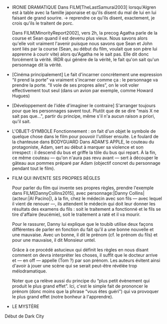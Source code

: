 * IRONIE DRAMATIQUE
  Dans FILM[TheLastSamurai2003] lorsqu'Algren est à table avec la famille japonaise et qu'ils disent du mal de lui en lui faisant de grand sourire.
  -> reprendre ce qu'ils disent, exactement, je crois qu'ils le traitent de porc.
  
  Dans FILM[MinorityReport2002], vers 2h, la precog Agatha parle de la course et Sean quand il est devenu plus vieux. Nous savons alors qu'elle voit vraiment l'avenir puisque nous savons que Sean et John sont liés par la course (Sean, au début du film, voulait que son père lui apprenne à courir vite) alors qu'Agatha ne le sait pas. Elle dit donc forcément la vérité.
  IRDR qui génère de la vérité, le fait qu'on sait qu'un personnage dit la vérité.
  
* [Cinéma principalement] Le fait d'incarner concrètement une expression
  “il prend la porte” va vraiment s'incarner comme ça : le personnage va prendre la porte. “Il vole de ses propres ailes”, on le voit voler effectivement tout seul (dans un avion par exemple, comme Howard Hugues)
  
* [Développement de l'idée d'imaginer le contraire] S'arranger toujours pour que les personnages savent tout. Plutôt que de se dire "mais X ne sait pas que…", partir du principe, même s'il n'a aucun raison a priori, qu'il sait.

* L'OBJET-SYMBOLE
  Fonctionnement : on fait d'un objet le symbole de quelque chose dans le film pour pouvoir l'utiliser ensuite.
  Le foulard de la chanteuse dans BODYGUARD
  Dans ADAM'S APPLE, le couteau du protagoniste, Adam, sert au début à marquer sa violence et son irrespect : il descend du bus et griffe la tôle du bus qui repart.
  À la fin, ce même couteau — qu'on n'aura pas revu avant — sert à découper le gâteau aux pommes préparé par Adam (objectif concret du personnage pendant tout le film).

* FILM QUI INVENTE SES PROPRES RÈGLES

  Pour parler du film qui invente ses propres règles, prendre l'exemple dans FILM[DannyCollins2015], avec personnage:|Danny Collins| (acteur:|Al Pacino|), à la fin, chez le médecin avec son fils —&nbsp;avec lequel il vient de renouer&nbsp;—, ils attendent le médecin qui doit leur donner les résultats des examens du fils&nbsp;: soit le traitement a fonctionné et le fils se tire d'affaire (leucémie), soit le traitement a raté et il va mourir.
  
  Pour le rassurer, Danny lui explique que le toubib utilise deux façons différentes de parler en fonction du fait qu'il a une bonne nouvelle et une mauvaise. Avec un bonne, il dit le prénom (cf. le prénom du fils) et pour une mauvaise, il dit Monsieur untel.
  
  Grâce à ce procédé astucieux qui définit les règles en nous disant comment on devra interpréter les choses, il suffit que le docteur arrive et —&nbsp;en off&nbsp;— appelle (Tom ?) par son prénom. Les auteurs évitent ainsi d'avoir à jouer une scène qui se serait peut-être révélée trop mélodramatique.
  
  Noter que ça relève aussi du principe du “plus petit évènement qui produit le plus grand effet”. Ici, c'est le simple fait de prononcer le prénom (donc moins que la phrase “vous êtes guéri”) qui va provoquer le plus grand effet (notre bonheur à l'apprendre).
  
* LE MYSTÈRE

Début de Dark City
